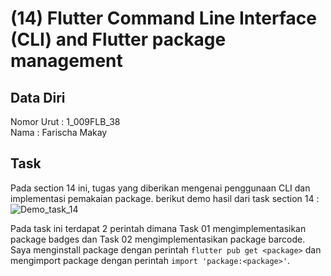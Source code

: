 # (14) Flutter Command Line Interface (CLI) and Flutter package management
## Data Diri 
Nomor Urut : 1_009FLB_38 <br>
Nama : Farischa Makay <br>

## Task
Pada section 14 ini, tugas yang diberikan mengenai penggunaan CLI dan implementasi pemakaian package. berikut demo hasil dari task section 14 :
![Demo_task_14](https://media.giphy.com/media/2GUoij14hXqXnmtWZ6/giphy.gif)

Pada task ini terdapat 2 perintah dimana <bold>Task 01</bold> mengimplementasikan package badges dan <bold>Task 02</bold> mengimplementasikan package barcode. Saya menginstall package dengan perintah ```flutter pub get <package>``` dan mengimport package dengan perintah ```import 'package:<package>'```.
